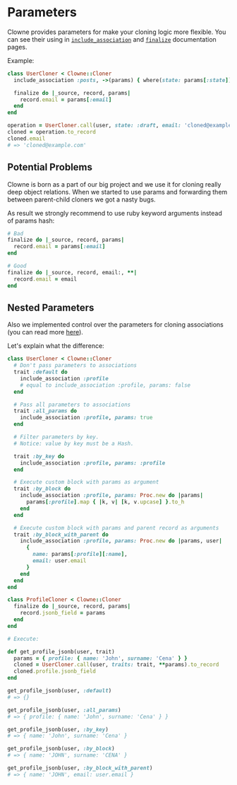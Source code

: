 # Parameters

Clowne provides parameters for make your cloning logic more flexible. You can see their using in [`include_association`](include_association.md#scope) and [`finalize`](finalize.md) documentation pages.

Example:

```ruby
class UserCloner < Clowne::Cloner
  include_association :posts, ->(params) { where(state: params[:state]) }

  finalize do |_source, record, params|
    record.email = params[:email]
  end
end

operation = UserCloner.call(user, state: :draft, email: 'cloned@example.com')
cloned = operation.to_record
cloned.email
# => 'cloned@example.com'
```

## Potential Problems

Clowne is born as a part of our big project and we use it for cloning really deep object relations. When we started to use params and forwarding them between parent-child cloners we got a nasty bugs.

As result we strongly recommend to use ruby keyword arguments instead of params hash:

```ruby
# Bad
finalize do |_source, record, params|
  record.email = params[:email]
end

# Good
finalize do |_source, record, email:, **|
  record.email = email
end
```

## Nested Parameters

Also we implemented control over the parameters for cloning associations (you can read more [here](https://github.com/clowne-rb/clowne/issues/15)).

Let's explain what the difference:

```ruby
class UserCloner < Clowne::Cloner
  # Don't pass parameters to associations
  trait :default do
    include_association :profile
    # equal to include_association :profile, params: false
  end

  # Pass all parameters to associations
  trait :all_params do
    include_association :profile, params: true
  end

  # Filter parameters by key.
  # Notice: value by key must be a Hash.

  trait :by_key do
    include_association :profile, params: :profile
  end

  # Execute custom block with params as argument
  trait :by_block do
    include_association :profile, params: Proc.new do |params|
      params[:profile].map { |k, v| [k, v.upcase] }.to_h
    end
  end

  # Execute custom block with params and parent record as arguments
  trait :by_block_with_parent do
    include_association :profile, params: Proc.new do |params, user|
      {
        name: params[:profile][:name],
        email: user.email
      }
    end
  end
end

class ProfileCloner < Clowne::Cloner
  finalize do |_source, record, params|
    record.jsonb_field = params
  end
end

# Execute:

def get_profile_jsonb(user, trait)
  params = { profile: { name: 'John', surname: 'Cena' } }
  cloned = UserCloner.call(user, traits: trait, **params).to_record
  cloned.profile.jsonb_field
end

get_profile_jsonb(user, :default)
# => {}

get_profile_jsonb(user, :all_params)
# => { profile: { name: 'John', surname: 'Cena' } }

get_profile_jsonb(user, :by_key)
# => { name: 'John', surname: 'Cena' }

get_profile_jsonb(user, :by_block)
# => { name: 'JOHN', surname: 'CENA' }

get_profile_jsonb(user, :by_block_with_parent)
# => { name: 'JOHN', email: user.email }
```
